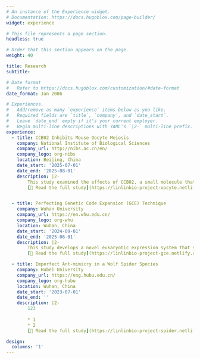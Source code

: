```yaml
---
# An instance of the Experience widget.
# Documentation: https://docs.hugoblox.com/page-builder/
widget: experience

# This file represents a page section.
headless: true

# Order that this section appears on the page.
weight: 40

title: Research
subtitle:

# Date format
#   Refer to https://docs.hugoblox.com/customization/#date-format
date_format: Jan 2006

# Experiences.
#   Add/remove as many `experience` items below as you like.
#   Required fields are `title`, `company`, and `date_start`.
#   Leave `date_end` empty if it's your current employer.
#   Begin multi-line descriptions with YAML's `|2-` multi-line prefix.
experience:
  - title: CCB02 Inhibits Mouse Oocyte Meiosis
    company: National Institute of Biological Sciences
    company_url: http://nibs.ac.cn/en/
    company_logo: org-nibs
    location: Beijing, China
    date_start: '2025-07-01'
    date_end: '2025-08-01'
    description: |2-
        This study examined the effects of CCB02, a small molecule that binds the CPAP-binding site on tubulin, during mouse oocyte meiosis. We found that CCB02 impairs spindle assembly and delays meiotic progression in a dose-dependent manner, revealing its impact on centrosome-independent spindle organization in oocytes.
        [🔗 Read the full study](https://linlinbio-project-oocyte.netlify.app/)


  - title: Perfecting Genetic Code Expansion (GCE) Technique
    company: Wuhan University
    company_url: https://en.whu.edu.cn/
    company_logo: org-whu
    location: Wuhan, China
    date_start: '2024-09-01'
    date_end: '2025-06-01'
    description: |2-
        This study develops a novel eukaryotic expression system that selectively eliminates truncated proteins arising from genetic code expansion (GCE) while preserving full-length products. By integrating an N-terminal degron, a C-terminal localization tag, and a split TEV protease, the system increases full-length protein yield by 1.4-fold, reduces truncations by 4.6-fold, and can be tuned via small molecules or alternative localization signals, thereby enhancing the efficiency of GCE for protein engineering and live-cell imaging.
        [🔗 Read the full study](https://linlinbio-project-gce.netlify.app/)

  - title: Imperfect Ant-mimicry in a Wolf Spider Species
    company: Hubei University
    company_url: https://eng.hubu.edu.cn/
    company_logo: org-hubu
    location: Wuhan, China
    date_start: '2023-07-01'
    date_end: ''
    description: |2-
        123
        
        * 1
        * 2
        [🔗 Read the full study](https://linlinbio-project-spider.netlify.app/)

design:
  columns: '1'
---
```

